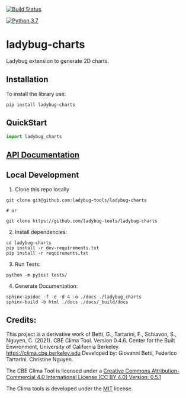 [![Build Status](https://github.com/ladybug-tools/ladybug-charts/workflows/CI/badge.svg)](https://github.com/ladybug-tools/ladybug-charts/actions)

[![Python 3.7](https://img.shields.io/badge/python-3.7-blue.svg)](https://www.python.org/downloads/release/python-370/)

# ladybug-charts

Ladybug extension to generate 2D charts.

## Installation

To install the library use:

```console
pip install ladybug-charts
```

## QuickStart
```python
import ladybug_charts

```

## [API Documentation](http://ladybug-tools.github.io/ladybug-charts/docs)

## Local Development
1. Clone this repo locally
```console
git clone git@github.com:ladybug-tools/ladybug-charts

# or

git clone https://github.com/ladybug-tools/ladybug-charts
```
2. Install dependencies:
```console
cd ladybug-charts
pip install -r dev-requirements.txt
pip install -r requirements.txt
```

3. Run Tests:
```console
python -m pytest tests/
```

4. Generate Documentation:
```console
sphinx-apidoc -f -e -d 4 -o ./docs ./ladybug_charts
sphinx-build -b html ./docs ./docs/_build/docs
```

## Credits:
This project is a derivative work of Betti, G., Tartarini, F., Schiavon, S., Nguyen, C. (2021). CBE Clima Tool. Version 0.4.6. Center for the Built Environment, University of California Berkeley. https://clima.cbe.berkeley.edu
Developed by: Giovanni Betti, Federico Tartarini. Christine Nguyen.

The CBE Clima Tool is licensed under a [Creative Commons Attribution-Commercial 4.0 
International License (CC BY 4.0) Version: 0.5.1](https://creativecommons.org/licenses/by/4.0/)

The Clima tools is developed under the [MIT](https://choosealicense.com/licenses/mit/) license.